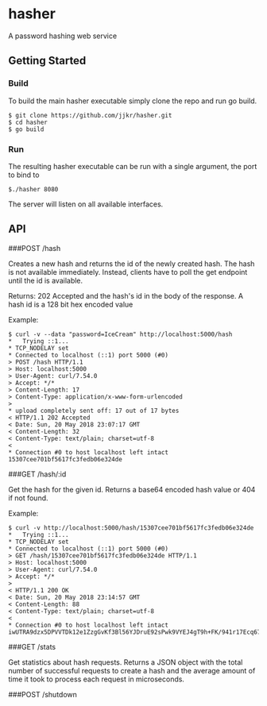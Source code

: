 # hasher
A password hashing web service

## Getting Started
### Build

To build the main hasher executable simply clone the repo and run go build.

    $ git clone https://github.com/jjkr/hasher.git
    $ cd hasher
    $ go build

### Run

The resulting hasher executable can be run with a single argument, the port to bind to

    $./hasher 8080

The server will listen on all available interfaces.

## API

###POST /hash

Creates a new hash and returns the id of the newly created hash. The hash is not available immediately. Instead, clients have to poll the get endpoint until the id is available.

Returns: 202 Accepted and the hash's id in the body of the response. A hash id is a 128 bit hex encoded value

Example:

    $ curl -v --data "password=IceCream" http://localhost:5000/hash
    *   Trying ::1...
    * TCP_NODELAY set
    * Connected to localhost (::1) port 5000 (#0)
    > POST /hash HTTP/1.1
    > Host: localhost:5000
    > User-Agent: curl/7.54.0
    > Accept: */*
    > Content-Length: 17
    > Content-Type: application/x-www-form-urlencoded
    >
    * upload completely sent off: 17 out of 17 bytes
    < HTTP/1.1 202 Accepted
    < Date: Sun, 20 May 2018 23:07:17 GMT
    < Content-Length: 32
    < Content-Type: text/plain; charset=utf-8
    <
    * Connection #0 to host localhost left intact
    15307cee701bf5617fc3fedb06e324de

###GET  /hash/:id

Get the hash for the given id. Returns a base64 encoded hash value or 404 if not found.

Example:

	$ curl -v http://localhost:5000/hash/15307cee701bf5617fc3fedb06e324de
	*   Trying ::1...
	* TCP_NODELAY set
	* Connected to localhost (::1) port 5000 (#0)
	> GET /hash/15307cee701bf5617fc3fedb06e324de HTTP/1.1
	> Host: localhost:5000
	> User-Agent: curl/7.54.0
	> Accept: */*
	> 
	< HTTP/1.1 200 OK
	< Date: Sun, 20 May 2018 23:14:57 GMT
	< Content-Length: 88
	< Content-Type: text/plain; charset=utf-8
	< 
	* Connection #0 to host localhost left intact
	iwUTRA9dzx5DPVVTDk12e1ZzgGvKf3Bl56YJDruE92sPwk9VYEJ4gT9h+FK/941r17Ecq67YLjvjnikdpnfpZA==

###GET  /stats

Get statistics about hash requests. Returns a JSON object with the total number of successful requests to create a hash and the average amount of time it took to process each request in microseconds.


###POST /shutdown
